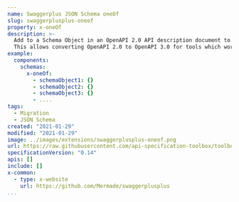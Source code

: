 ```yaml
---
name: Swaggerplus JSON Schema oneOf
slug: swaggerplusplus-oneof
property: x-oneOf
description: >-
  Add to a Schema Object in an OpenAPI 2.0 API description document to use newer `oneOf` JSON Schema constructs.
  This allows converting OpenAPI 2.0 to OpenAPI 3.0 for tools which work with OpenAPI 3.0.
example:
  components:
    schemas:
      x-oneOf:
        - schemaObject1: {}
        - schemaObject2: {}
        - schemaObject3: {}
        - ....
tags:
  - Migration
  - JSON Schema
created: "2021-01-29"
modified: "2021-01-29"
image: ../images/extensions/swaggerplusplus-oneof.png
url: https://raw.githubusercontent.com/api-specification-toolbox/toolbox/main/_extensions/
specificationVersion: "0.14"
apis: []
include: []
x-common:
  - type: x-website
    url: https://github.com/Mermade/swaggerplusplus
...
```

